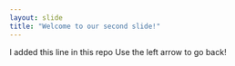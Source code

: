 ```yaml
---
layout: slide
title: "Welcome to our second slide!"
---
```

I added this line in this repo
Use the left arrow to go back!
